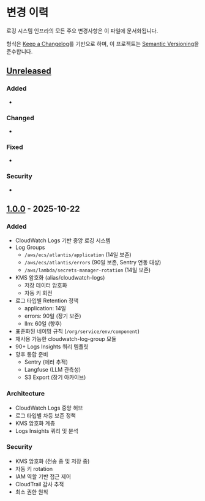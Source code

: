 # 변경 이력

로깅 시스템 인프라의 모든 주요 변경사항은 이 파일에 문서화됩니다.

형식은 [Keep a Changelog](https://keepachangelog.com/ko/1.0.0/)를 기반으로 하며,
이 프로젝트는 [Semantic Versioning](https://semver.org/lang/ko/)을 준수합니다.

## [Unreleased]

### Added
-

### Changed
-

### Fixed
-

### Security
-

## [1.0.0] - 2025-10-22

### Added
- CloudWatch Logs 기반 중앙 로깅 시스템
- Log Groups
  - `/aws/ecs/atlantis/application` (14일 보존)
  - `/aws/ecs/atlantis/errors` (90일 보존, Sentry 연동 대상)
  - `/aws/lambda/secrets-manager-rotation` (14일 보존)
- KMS 암호화 (alias/cloudwatch-logs)
  - 저장 데이터 암호화
  - 자동 키 회전
- 로그 타입별 Retention 정책
  - application: 14일
  - errors: 90일 (장기 보존)
  - llm: 60일 (향후)
- 표준화된 네이밍 규칙 (`/org/service/env/component`)
- 재사용 가능한 cloudwatch-log-group 모듈
- 90+ Logs Insights 쿼리 템플릿
- 향후 통합 준비
  - Sentry (에러 추적)
  - Langfuse (LLM 관측성)
  - S3 Export (장기 아카이브)

### Architecture
- CloudWatch Logs 중앙 허브
- 로그 타입별 차등 보존 정책
- KMS 암호화 계층
- Logs Insights 쿼리 및 분석

### Security
- KMS 암호화 (전송 중 및 저장 중)
- 자동 키 rotation
- IAM 역할 기반 접근 제어
- CloudTrail 감사 추적
- 최소 권한 원칙

[Unreleased]: https://github.com/ryuqqq/infrastructure/compare/logging/v1.0.0...HEAD
[1.0.0]: https://github.com/ryuqqq/infrastructure/releases/tag/logging/v1.0.0
